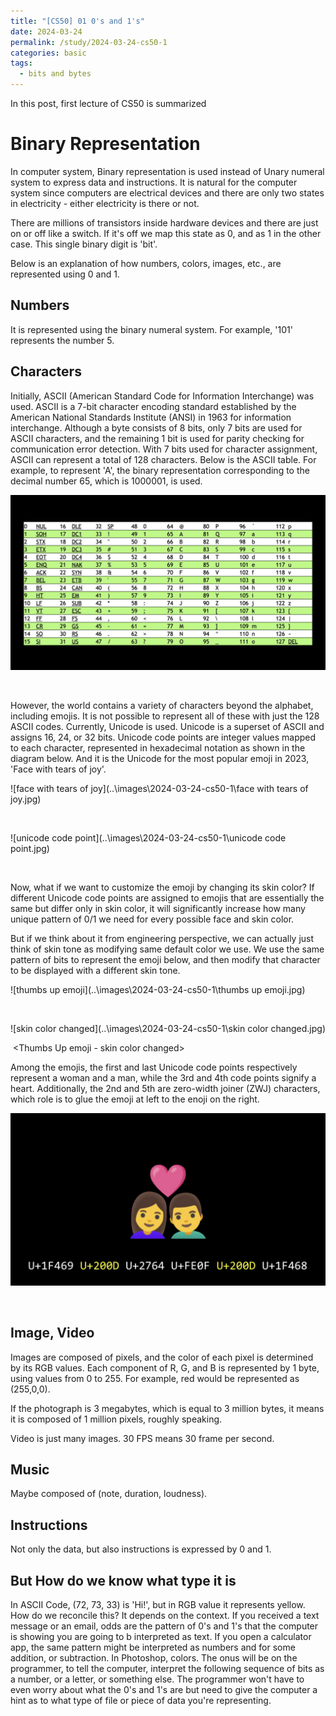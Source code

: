 ```yaml
---
title: "[CS50] 01 0's and 1's"
date: 2024-03-24
permalink: /study/2024-03-24-cs50-1
categories: basic
tags:
  - bits and bytes
---
```


In this post, first lecture of CS50 is summarized

# Binary Representation

In computer system, Binary representation is used instead of Unary numeral system to express data and instructions. It is natural for the computer system since computers are electrical devices and there are only two states in electricity - either electricity is there or not. 

 There are millions of transistors inside hardware devices and there are just on or off like a switch. If it's off we map this state as 0, and as 1 in the other case. This single binary digit is 'bit'.

Below is an explanation of how numbers, colors, images, etc., are represented using 0 and 1.

## Numbers

It is represented using the binary numeral system. For example, '101' represents the number 5.

## Characters

Initially, ASCII (American Standard Code for Information Interchange) was used. ASCII is a 7-bit character encoding standard established by the American National Standards Institute (ANSI) in 1963 for information interchange. Although a byte consists of 8 bits, only 7 bits are used for ASCII characters, and the remaining 1 bit is used for parity checking for communication error detection. With 7 bits used for character assignment, ASCII can represent a total of 128 characters. Below is the ASCII table. For example, to represent 'A', the binary representation corresponding to the decimal number 65, which is 1000001, is used.

![ascii](..\images\2024-03-24-cs50-1\ascii.jpg)

​													<ASCII Table>

However, the world contains a variety of characters beyond the alphabet, including emojis. It is not possible to represent all of these with just the 128 ASCII codes. Currently, Unicode is used. Unicode is a superset of ASCII and assigns 16, 24, or 32 bits. Unicode code points are integer values mapped to each character, represented in hexadecimal notation as shown in the diagram below. And it is the Unicode for the most popular emoji in 2023, 'Face with tears of joy'.

![face with tears of joy](..\images\2024-03-24-cs50-1\face with tears of joy.jpg)

​											<Face with Tears of Joy> 

![unicode code point](..\images\2024-03-24-cs50-1\unicode code point.jpg)

​													<Unicode>

Now, what if we want to customize the emoji by changing its skin color? If different Unicode code points are assigned to emojis that are essentially the same but differ only in skin color, it will significantly increase how many unique pattern of 0/1 we need for every possible face and skin color.

But if we think about it from engineering perspective, we can actually just think of skin tone as modifying same default color we use. We use the same pattern of bits to represent the emoji below, and then modify that character to be displayed with a different skin tone.

![thumbs up emoji](..\images\2024-03-24-cs50-1\thumbs up emoji.jpg)

​												<Thumbs Up emoji>

![skin color changed](..\images\2024-03-24-cs50-1\skin color changed.jpg)

​										<Thumbs Up emoji - skin color changed>

Among the emojis, the first and last Unicode code points respectively represent a woman and a man, while the 3rd and 4th code points signify a heart. Additionally, the 2nd and 5th are zero-width joiner (ZWJ) characters, which role is to glue the emoji at left to the enoji on the right.

![emoji](..\images\2024-03-24-cs50-1\emoji.jpg)

​														<Emogi>

## Image, Video

Images are composed of pixels, and the color of each pixel is determined by its RGB values. Each component of R, G, and B is represented by 1 byte, using values from 0 to 255. For example, red would be represented as (255,0,0).

If the photograph is 3 megabytes, which is equal to 3 million bytes, it means it is composed of 1 million pixels, roughly speaking.

Video is just many images. 30 FPS means 30 frame per second.

## Music

Maybe composed of (note, duration, loudness). 

## Instructions

Not only the data, but also instructions is expressed by 0 and 1.



## But How do we know what type it is

In ASCII Code, (72, 73, 33) is 'Hi!', but in RGB value it represents yellow. How do we reconcile this? It depends on the context. If you received a text message or an email, odds are the pattern of 0's and 1's that the computer is showing you are going to b interpreted as text. If you open a calculator app, the same pattern might be interpreted as numbers and for some addition, or subtraction. In Photoshop, colors. The onus will be on the programmer, to tell the computer, interpret the following sequence of bits as a number, or a letter, or something else. The programmer won't have to even worry about what the 0's and 1's are but need to give the computer a hint as to what type of file or piece of data you're representing.
